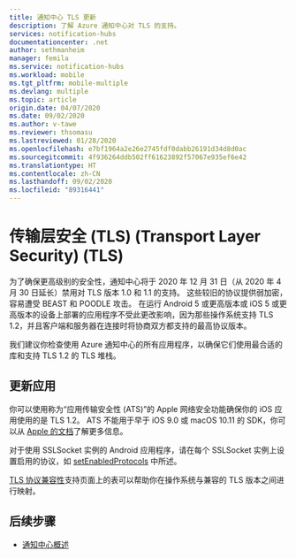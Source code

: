 ```yaml
---
title: 通知中心 TLS 更新
description: 了解 Azure 通知中心对 TLS 的支持。
services: notification-hubs
documentationcenter: .net
author: sethmanheim
manager: femila
ms.service: notification-hubs
ms.workload: mobile
ms.tgt_pltfrm: mobile-multiple
ms.devlang: multiple
ms.topic: article
origin.date: 04/07/2020
ms.date: 09/02/2020
ms.author: v-tawe
ms.reviewer: thsomasu
ms.lastreviewed: 01/28/2020
ms.openlocfilehash: e7bf1964a2e26e2745fdf0dabb26191d34d8d0ac
ms.sourcegitcommit: 4f936264ddb502ff61623892f57067e935ef6e42
ms.translationtype: HT
ms.contentlocale: zh-CN
ms.lasthandoff: 09/02/2020
ms.locfileid: "89316441"
---
```

# <a name="transport-layer-security-tls"></a>传输层安全 (TLS) (Transport Layer Security) (TLS)

为了确保更高级别的安全性，通知中心将于 2020 年 12 月 31 日（从 2020 年 4 月 30 日延长）禁用对 TLS 版本 1.0 和 1.1 的支持。 这些较旧的协议提供弱加密，容易遭受 BEAST 和 POODLE 攻击。 在运行 Android 5 或更高版本或 iOS 5 或更高版本的设备上部署的应用程序不受此更改影响，因为那些操作系统支持 TLS 1.2，并且客户端和服务器在连接时将协商双方都支持的最高协议版本。

我们建议你检查使用 Azure 通知中心的所有应用程序，以确保它们使用最合适的库和支持 TLS 1.2 的 TLS 堆栈。

## <a name="update-apps"></a>更新应用

你可以使用称为“应用传输安全性 (ATS)”的 Apple 网络安全功能确保你的 iOS 应用使用的是 TLS 1.2。 ATS 不能用于早于 iOS 9.0 或 macOS 10.11 的 SDK，你可以从 [Apple 的文档](https://developer.apple.com/documentation/security/preventing_insecure_network_connections)了解更多信息。

对于使用 SSLSocket 实例的 Android 应用程序，请在每个 SSLSocket 实例上设置启用的协议，如 [setEnabledProtocols](https://developer.android.com/reference/javax/net/ssl/SSLSocket#setEnabledProtocols(java.lang.String%5B%5D)) 中所述。

[TLS 协议兼容性](https://support.globalsign.com/customer/portal/articles/2934392-tls-protocol-compatibility)支持页面上的表可以帮助你在操作系统与兼容的 TLS 版本之间进行映射。

<!-- For more information, see the overview of the [support for TLS protocols on Windows](https://docs.microsoft.com/archive/blogs/kaushal/support-for-ssltls-protocols-on-windows). -->

## <a name="next-steps"></a>后续步骤

- [通知中心概述](notification-hubs-push-notification-overview.md)